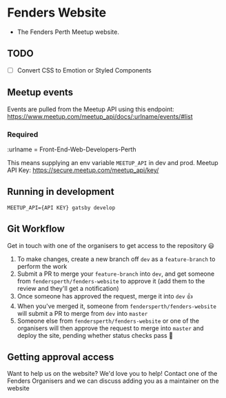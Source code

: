 # Fenders Website
- The Fenders Perth Meetup website.

## TODO
- [ ] Convert CSS to Emotion or Styled Components

## Meetup events
Events are pulled from the Meetup API using this endpoint:
https://www.meetup.com/meetup_api/docs/:urlname/events/#list

### Required
:urlname = Front-End-Web-Developers-Perth

This means supplying an env variable `MEETUP_API` in dev and prod.
Meetup API Key: https://secure.meetup.com/meetup_api/key/

## Running in development
`MEETUP_API={API KEY} gatsby develop`

## Git Workflow
Get in touch with one of the organisers to get access to the repository :smiley:
1. To make changes, create a new branch off `dev` as a `feature-branch` to perform the work
2. Submit a PR to merge your `feature-branch` into `dev`, and get someone from `fendersperth/fenders-website` to approve it (add them to the review and they'll get a notification)
3. Once someone has approved the request, merge it into `dev` :+1:
4. When you've merged it, someone from `fendersperth/fenders-website` will submit a PR to merge from `dev` into `master`
5. Someone else from `fendersperth/fenders-website` or one of the organisers will then approve the request to merge into `master` and deploy the site, pending whether status checks pass :tada:

## Getting approval access
Want to help us on the website? We'd love you to help!
Contact one of the Fenders Organisers and we can discuss adding you as a maintainer on the website
